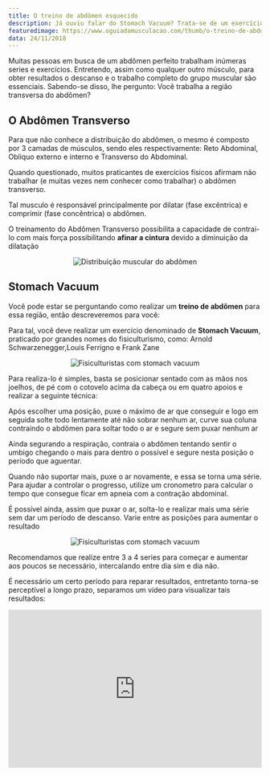 ```yaml
---
title: O treino de abdômen esquecido
description: Já ouviu falar do Stomach Vacuum? Trata-se de um exercício de treino de abdômen para gerar hipertrofia na região transversal, responsável pela dilatação.
featuredimage: https://www.oguiadamusculacao.com/thumb/o-treino-de-abdomen-esquecido.png
data: 24/11/2018
---
```

<p>Muitas pessoas em busca de um abdômen perfeito trabalham inúmeras series e exercícios. Entretendo, assim como qualquer outro músculo, para obter resultados o descanso e o trabalho completo do grupo muscular são essenciais. Sabendo-se disso, lhe pergunto: Você trabalha a região transversa do abdômen?</p><!--more-->
<h2>O Abdômen Transverso</h2>
<p>Para que não conhece a distribuição do abdômen, o mesmo é composto por 3 camadas de músculos, sendo eles respectivamente: Reto Abdominal, Obliquo externo e interno e Transverso do Abdominal.</p>
<p>Quando questionado, muitos praticantes de exercícios físicos afirmam não trabalhar (e muitas vezes nem conhecer como trabalhar) o abdômen transverso.</p>
<p>Tal musculo é responsável principalmente por dilatar (fase excêntrica) e comprimir (fase concêntrica) o abdômen.</p>
<div>
<script async src="//pagead2.googlesyndication.com/pagead/js/adsbygoogle.js"></script>
<!-- Anuncio no texto -->
<ins class="adsbygoogle"
     style="display:block"
     data-ad-client="ca-pub-2816982644079927"
     data-ad-slot="6125590388"
     data-ad-format="auto"
     data-full-width-responsive="true"></ins>
<script>
(adsbygoogle = window.adsbygoogle || []).push({});
</script></div>
<p>O treinamento do Abdômen Transverso possibilita a capacidade de contrai-lo com mais força possibilitando <b>afinar a cintura</b> devido a diminuição da dilatação</p>
<center><img class="post-image" src="https://i.imgur.com/Dzyt5Tx.png" alt="Distribuição muscular do abdômen"/></center>
<h2>Stomach Vacuum</h2>
<p>Você pode estar se perguntando como realizar um <b>treino de abdômen</b> para essa região, então descreveremos para você:</p>
<p>Para tal, você deve realizar um exercício denominado de <b>Stomach Vacuum</b>, praticado por grandes nomes do fisiculturismo, como: Arnold Schwarzenegger,Louis Ferrigno e Frank Zane
<center><img class="post-image" src="https://i.imgur.com/M4qnUqt.png" alt="Fisiculturistas com stomach vacuum"/></center>
<p>Para realiza-lo é simples, basta se posicionar sentado com as mãos nos joelhos, de pé com o cotovelo acima da cabeça ou em quatro apoios e realizar a seguinte técnica:</p>
<p>Após escolher uma posição, puxe o máximo de ar que conseguir e logo em seguida solte todo lentamente até não sobrar nenhum ar, curve sua coluna contraindo o abdômen para soltar todo o ar e segure sem puxar nenhum ar</p>
<p>Ainda segurando a respiração, contraia o abdômen tentando sentir o umbigo chegando o mais para dentro o possível e segure nesta posição o período que aguentar.</p>
<p>Quando não suportar mais, puxe o ar novamente, e essa se torna uma série. Para ajudar a controlar o progresso, utilize um cronometro para calcular o tempo que consegue ficar em apneia com a contração abdominal.</p>
<p>É possível ainda, assim que puxar o ar, solta-lo e realizar mais uma série sem dar um período de descanso. Varie entre as posições para aumentar o resultado</p>
<center><img class="post-image" src="https://i.imgur.com/JPDjkc1.png" alt="Fisiculturistas com stomach vacuum"/></center>
<p>Recomendamos que realize entre 3 a 4 series para começar e aumentar aos poucos se necessário, intercalando entre dia sim e dia não.</p>
<p>É necessário um certo período para reparar resultados, entretanto torna-se perceptível a longo prazo, separamos um vídeo para visualizar tais resultados:</p>
<center><iframe width="560" style="max-width:100%;" height="315" src="https://www.youtube.com/embed/0oBYVQvNjaA" frameborder="0" allow="accelerometer; autoplay; encrypted-media; gyroscope; picture-in-picture" allowfullscreen></iframe></center>
<!-- Marcação JSON-LD gerada pelo Assistente de marcação para dados estruturados do Google. --> <script type="application/ld+json"> { "@context" : "http://schema.org", "@type" : "Article", "headline" : "O treino de abdômen esquecido", "publisher":{"@type":"Organization","name":"Guia da Musculação","logo":{"@type":"ImageObject","url":"https://i.imgur.com/KYTMFEL.png"}}, "mainEntityOfPage" : "https://www.oguiadamusculacao.com/o-treino-de-abdomen-esquecido/", "dateModified" : "2018-11-24", "name" : "O treino de abdômen esquecido", "author" : { "@type" : "Person", "name" : "David Menezes" }, "datePublished" : "2018-11-23", "image" : "https://www.oguiadamusculacao.com/thumb/o-treino-de-abdomen-esquecido.png", "articleSection" : [ "Muitas pessoas em busca de um abdômen perfeito trabalham inúmeras series e exercícios. Entretendo, assim como qualquer outro músculo, para obter resultados o descanso e o trabalho completo do grupo muscular são essenciais. Sabendo-se disso, lhe pergunto: Você trabalha a região transversa do abdômen?", "O Abdômen Transverso Para que não conhece a distribuição do abdômen, o mesmo é composto por 3 camadas de músculos, sendo eles respectivamente: Reto Abdominal, Obliquo externo e interno e Transverso do Abdominal. Quando questionado, muitos praticantes de exercícios físicos afirmam não trabalhar (e muitas vezes nem conhecer como trabalhar) o abdômen transverso. Tal musculo é responsável principalmente por dilatar (fase excêntrica) e comprimir (fase concêntrica) o abdômen. O treinamento do Abdômen Transverso possibilita a capacidade de contrai-lo com mais força possibilitando afinar a cintura devido a diminuição da dilatação", "Stomach Vacuum Você pode estar se perguntando como realizar um treino de abdômen para essa região, então descreveremos para você: Para tal, você deve realizar um exercício denominado de Stomach Vacuum, praticado por grandes nomes do fisiculturismo, como: Arnold Schwarzenegger,Louis Ferrigno e Frank Zane [Fisiculturistas com stomach vacuum] Para realiza-lo é simples, basta se posicionar sentado com as mãos nos joelhos, de pé com o cotovelo acima da cabeça ou em quatro apoios e realizar a seguinte técnica: Após escolher uma posição, puxe o máximo de ar que conseguir e logo em seguida solte todo lentamente até não sobrar nenhum ar, curve sua coluna contraindo o abdômen para soltar todo o ar e segure sem puxar nenhum ar Ainda segurando a respiração, contraia o abdômen tentando sentir o umbigo chegando o mais para dentro o possível e segure nesta posição o período que aguentar. Quando não suportar mais, puxe o ar novamente, e essa se torna uma série. Para ajudar a controlar o progresso, utilize um cronometro para calcular o tempo que consegue ficar em apneia com a contração abdominal. É possível ainda, assim que puxar o ar, solta-lo e realizar mais uma série sem dar um período de descanso. Varie entre as posições para aumentar o resultado [Fisiculturistas com stomach vacuum] Recomendamos que realize entre 3 a 4 series para começar e aumentar aos poucos se necessário, intercalando entre dia sim e dia não. É necessário um certo período para reparar resultados, entretanto torna-se perceptível a longo prazo, separamos um vídeo para visualizar tais resultados:" ] } </script>
